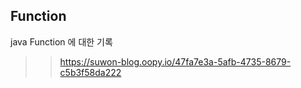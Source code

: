 ## Function

java Function 에 대한 기록
>> https://suwon-blog.oopy.io/47fa7e3a-5afb-4735-8679-c5b3f58da222